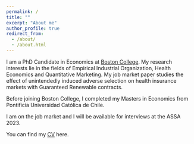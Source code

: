 ```yaml
---
permalink: /
title: ""
excerpt: "About me"
author_profile: true
redirect_from:
  - /about/
  - /about.html
---
```

I am a PhD Candidate in Economics at [Boston College](https://bc.edu/bc-web/schools/mcas/departments/economics.html). My research interests lie in the fields of Empirical Industrial Organization, Health Economics and Quantitative Marketing. My job market paper studies the effect of unintendedly induced adverse selection on health insurance markets with Guaranteed Renewable contracts. 

Before joining Boston College, I completed my Masters in Economics from Pontificia Universidad Católica de Chile.

I am on the job market and I will be available for interviews at the ASSA 2023.

You can find my [CV](http://cafigueroab.github.io/files/figueroa_CV.pdf) here.
